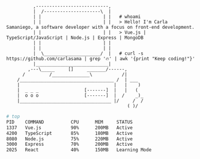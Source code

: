               ,---------------------------,
              |  /---------------------\  |
              | |                       | |   # whoami
              | |                       | |   > Hello! I'm Carla Samaniego, a software developer with a focus on front-end development.
              | |                       | |   > Vue.js | TypeScript/JavaScript | Node.js | Express | MongoDB
              | |                       | |  
              | |                       | |
              |  \_____________________/  |   # curl -s https://github.com/carlasama | grep '🔥' | awk '{print "Keep coding!"}'
              |___________________________|
            ,---\_____     []     _______/------,
          /         /______________\           /|
        /___________________________________ /  | ___
        |                                   |   |    )
        |  _ _ _                 [-------]  |   |   (
        |  o o o                 [-------]  |  /    _)_
        |__________________________________ |/     /  /
                                                 ( )/

```bash
# top
PID    COMMAND          CPU      MEM     STATUS
1337   Vue.js           90%      200MB   Active
4200   TypeScript       85%      180MB   Active
8080   Node.js          75%      220MB   Active
3000   Express          70%      200MB   Active
2025   React            40%      150MB   Learning Mode
```

